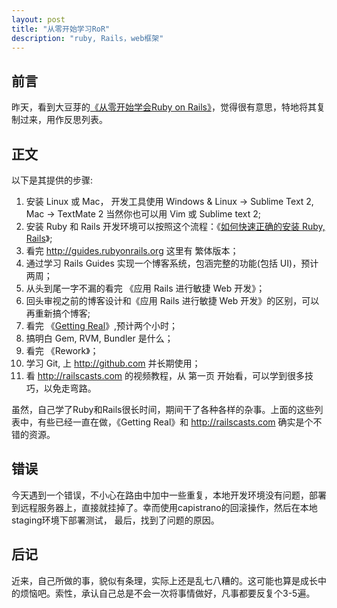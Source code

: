 ```yaml
---
layout: post
title: "从零开始学习RoR"
description: "ruby, Rails，web框架"
---
```


## 前言

昨天，看到大豆芽的[《从零开始学会Ruby on Rails》](http://dadouya.coding.io/rubyonrails/2)，觉得很有意思，特地将其复制过来，用作反思列表。

## 正文

以下是其提供的步骤: 

1.  安装 Linux 或 Mac， 开发工具使用 Windows & Linux -> Sublime Text 2, Mac -> TextMate 2 当然你也可以用 Vim 或 Sublime text 2;
1.  安装 Ruby 和 Rails 开发环境可以按照这个流程：《[如何快速正确的安装 Ruby, Rails](http://ruby-china.org/wiki/install_ruby_guide)》;
1.  看完 http://guides.rubyonrails.org 这里有 繁体版本；
1.  通过学习 Rails Guides 实现一个博客系统，包涵完整的功能(包括 UI)，预计两周；
1.  从头到尾一字不漏的看完 《应用 Rails 进行敏捷 Web 开发》；
1.  回头审视之前的博客设计和《应用 Rails 进行敏捷 Web 开发》的区别，可以再重新搞个博客;
1.  看完 《[Getting Real](http://gettingreal.37signals.com/GR_chn.php)》,预计两个小时；
1.  搞明白 Gem, RVM, Bundler 是什么；
1.  看完 《Rework》；
1.  学习 Git, 上 http://github.com 并长期使用；
1.  看 http://railscasts.com 的视频教程，从 第一页 开始看，可以学到很多技巧，以免走弯路。

虽然，自己学了Ruby和Rails很长时间，期间干了各种各样的杂事。上面的这些列表中，有些已经一直在做，《Getting Real》和 http://railscasts.com 确实是个不错的资源。

## 错误

今天遇到一个错误，不小心在路由中加中一些重复，本地开发环境没有问题，部署到远程服务器上，直接就挂掉了。幸而使用capistrano的回滚操作，然后在本地staging环境下部署测试，
最后，找到了问题的原因。

## 后记

近来，自己所做的事，貌似有条理，实际上还是乱七八糟的。这可能也算是成长中的烦恼吧。索性，承认自己总是不会一次将事情做好，凡事都要反复个3-5遍。

